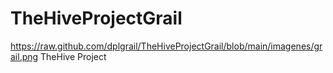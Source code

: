 # TheHiveProjectGrail
https://raw.github.com/dplgrail/TheHiveProjectGrail/blob/main/imagenes/grail.png
TheHive Project
